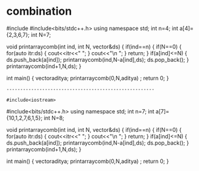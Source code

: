 # combination


#include<iostream>
#include<bits/stdc++.h>
using namespace std;
int n=4;
int a[4]={2,3,6,7};
int N=7;

void printarraycomb(int ind, int N, vector<int>&ds)
{
    if(ind==n)
    {
        if(N==0)
        {
            for(auto itr:ds)
            {
                cout<<itr<<" ";
            }
         cout<<"\n ";
        }
        return;
    }
    if(a[ind]<=N)
    {
        ds.push_back(a[ind]);
    printarraycomb(ind,N-a[ind],ds);
    ds.pop_back();
    }
   printarraycomb(ind+1,N,ds);
}

int main()
{
    vector<int>aditya;
      printarraycomb(0,N,aditya)   ;
    return 0;
}
    
    
    
    
    
    
    ------------------------------------------------------
    
    #include<iostream>
#include<bits/stdc++.h>
using namespace std;
int n=7;
int a[7]={10,1,2,7,6,1,5};
int N=8;

void printarraycomb(int ind, int N, vector<int>&ds)
{
    if(ind==n)
    {
        if(N==0)
        {
            for(auto itr:ds)
            {
                cout<<itr<<" ";
            }
         cout<<"\n ";
        }
        return;
    }
    if(a[ind]<=N)
    {
        ds.push_back(a[ind]);
    printarraycomb(ind,N-a[ind],ds);
    ds.pop_back();
    }
   printarraycomb(ind+1,N,ds);
}

int main()
{
    vector<int>aditya;
      printarraycomb(0,N,aditya)   ;
    return 0;
}
